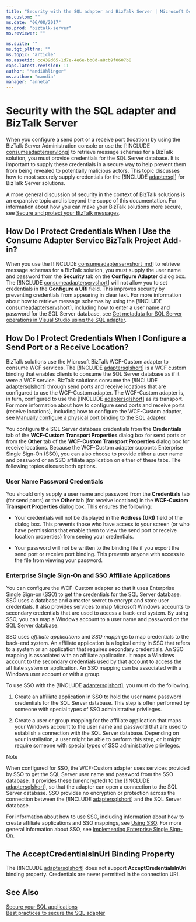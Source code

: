 ```yaml
---
title: "Security with the SQL adapter and BizTalk Server | Microsoft Docs"
ms.custom: ""
ms.date: "06/08/2017"
ms.prod: "biztalk-server"
ms.reviewer: ""

ms.suite: ""
ms.tgt_pltfrm: ""
ms.topic: "article"
ms.assetid: cc439d65-1d7e-4e6e-bb0d-a8cb9f0607b8
caps.latest.revision: 11
author: "MandiOhlinger"
ms.author: "mandia"
manager: "anneta"
---
```

# Security with the SQL adapter and BizTalk Server
When you configure a send port or a receive port (location) by using the BizTalk Server Administration console or use the [!INCLUDE [consumeadapterservlong](../../includes/consumeadapterservlong-md.md)] to retrieve message schemas for a BizTalk solution, you must provide credentials for the SQL Server database. It is important to supply these credentials in a secure way to help prevent them from being revealed to potentially malicious actors. This topic discusses how to most securely supply credentials for the [!INCLUDE [adaptersql](../../includes/adaptersql-md.md)] for BizTalk Server solutions.  
  
 A more general discussion of security in the context of BizTalk solutions is an expansive topic and is beyond the scope of this documentation. For information about how you can make your BizTalk solutions more secure, see [Secure and protect your BizTalk messages](../../core/secure-and-protect-your-biztalk-messages.md).
  
## How Do I Protect Credentials When I Use the Consume Adapter Service BizTalk Project Add-in?  
 When you use the [!INCLUDE [consumeadapterservshort_md](../../includes/consumeadapterservshort-md.md)] to retrieve message schemas for a BizTalk solution, you must supply the user name and password from the <strong>Security</strong> tab on the <strong>Configure Adapter</strong> dialog box. The [!INCLUDE [consumeadapterservshort](../../includes/consumeadapterservshort-md.md)] will not allow you to set credentials in the <strong>Configure a URI</strong> field. This improves security by preventing credentials from appearing in clear text. For more information about how to retrieve message schemas by using the [!INCLUDE [consumeadapterservshort](../../includes/consumeadapterservshort-md.md)], including how to enter a user name and password for the SQL Server database, see [Get metadata for SQL Server operations in Visual Studio using the SQL adapter](../../adapters-and-accelerators/adapter-sql/get-metadata-for-sql-server-operations-in-visual-studio-using-the-sql-adapter.md).  
  
## How Do I Protect Credentials When I Configure a Send Port or a Receive Location?  
 BizTalk solutions use the Microsoft BizTalk WCF-Custom adapter to consume WCF services. The [!INCLUDE [adaptersqlshort](../../includes/adaptersqlshort-md.md)] is a WCF custom binding that enables clients to consume the SQL Server database as if it were a WCF service. BizTalk solutions consume the [!INCLUDE [adaptersqlshort](../../includes/adaptersqlshort-md.md)] through send ports and receive locations that are configured to use the WCF-Custom adapter. The WCF-Custom adapter is, in turn, configured to use the [!INCLUDE [adaptersqlshort](../../includes/adaptersqlshort-md.md)] as its transport. For more information about how to configure send ports and receive ports (receive locations), including how to configure the WCF-Custom adapter, see [Manually configure a physical port binding to the SQL adapter](../../adapters-and-accelerators/adapter-sql/manually-configure-a-physical-port-binding-to-the-sql-adapter.md).
  
 You configure the SQL Server database credentials from the **Credentials** tab of the **WCF-Custom Transport Properties** dialog box for send ports or from the **Other** tab of the **WCF-Custom Transport Properties** dialog box for receive locations. Because the WCF-Custom adapter supports Enterprise Single Sign-On (SSO), you can also choose to provide either a user name and password or an SSO affiliate application on either of these tabs. The following topics discuss both options.  
  
### User Name Password Credentials  
 You should only supply a user name and password from the **Credentials** tab (for send ports) or the **Other** tab (for receive locations) in the **WCF-Custom Transport Properties** dialog box. This ensures the following:  
  
-   Your credentials will not be displayed in the **Address (URI)** field of the dialog box. This prevents those who have access to your screen (or who have permissions that enable them to view the send port or receive location properties) from seeing your credentials.  
  
-   Your password will not be written to the binding file if you export the send port or receive port binding. This prevents anyone with access to the file from viewing your password.  
  
### Enterprise Single Sign-On and SSO Affiliate Applications  
 You can configure the WCF-Custom adapter so that it uses Enterprise Single Sign-on (SSO) to get the credentials for the SQL Server database. SSO uses a database and a master secret to encrypt and store user credentials. It also provides services to map Microsoft Windows accounts to secondary credentials that are used to access a back-end system. By using SSO, you can map a Windows account to a user name and password on the SQL Server database.  
  
 SSO uses *affiliate applications* and *SSO mappings* to map credentials to the back-end system. An affiliate application is a logical entity in SSO that refers to a system or an application that requires secondary credentials. An SSO mapping is associated with an affiliate application. It maps a Windows account to the secondary credentials used by that account to access the affiliate system or application. An SSO mapping can be associated with a Windows user account or with a group.  
  
 To use SSO with the [!INCLUDE [adaptersqlshort](../../includes/adaptersqlshort-md.md)], you must do the following.  
  
1.  Create an affiliate application in SSO to hold the user name password credentials for the SQL Server database. This step is often performed by someone with special types of SSO administrative privileges.  
  
2.  Create a user or group mapping for the affiliate application that maps your Windows account to the user name and password that are used to establish a connection with the SQL Server database. Depending on your installation, a user might be able to perform this step, or it might require someone with special types of SSO administrative privileges.  
  
> [!NOTE]
>  When configured for SSO, the WCF-Custom adapter uses services provided by SSO to get the SQL Server user name and password from the SSO database. It provides these (unencrypted) to the [!INCLUDE [adaptersqlshort](../../includes/adaptersqlshort-md.md)], so that the adapter can open a connection to the SQL Server database. SSO provides no encryption or protection across the connection between the [!INCLUDE [adaptersqlshort](../../includes/adaptersqlshort-md.md)] and the SQL Server database.  
  
 For information about how to use SSO, including information about how to create affiliate applications and SSO mappings, see [Using SSO](../../core/using-sso.md). For more general information about SSO, see [Implementing Enterprise Single Sign-On](../../core/implementing-enterprise-single-sign-on.md).
  
## The AcceptCredentialsInUri Binding Property  
 The [!INCLUDE [adaptersqlshort](../../includes/adaptersqlshort-md.md)] does not support <strong>AcceptCredentialsInUri</strong> binding property. Credentials are never permitted in the connection URI.  
  
## See Also  
[Secure your SQL applications](../../adapters-and-accelerators/adapter-sql/secure-your-sql-applications.md)  
[Best practices to secure the SQL adapter](../../adapters-and-accelerators/adapter-sql/best-practices-to-secure-the-sql-adapter.md)